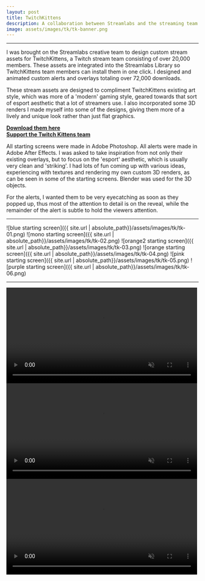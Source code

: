 ```yaml
---
layout: post
title: TwitchKittens
description: A collaboration between Streamlabs and the streaming team TwitchKittens
image: assets/images/tk/tk-banner.png
---
```

___

I was brought on the Streamlabs creative team to design custom stream assets for TwitchKittens, a Twitch stream team consisting of over 20,000 members. These assets are integrated into the Streamlabs Library so TwitchKittens team members can install them in one click. I designed and animated custom alerts and overlays totaling over 72,000 downloads.

These stream assets are designed to compliment TwitchKittens existing art style, which was more of a 'modern' gaming style, geared towards that sort of esport aesthetic that a lot of streamers use. I also incorporated  some 3D renders I made myself into some of the designs, giving them more of a lively and unique look rather than just flat graphics.

**[Download them here](https://streamlabs.com/twitchkittens/overlays)** 
<br>**[Support the Twitch Kittens team](https://www.twitch.tv/team/twitchkittens)**

All starting screens were made in Adobe Photoshop. All alerts were made in Adobe After Effects. I was asked to take inspiration from not only their existing overlays, but to focus on the 'esport' aesthetic, which is usually very clean and 'striking'. I had lots of fun coming up with various ideas, experiencing with textures and rendering my own custom 3D renders, as can be seen in some of the starting screens. Blender was used for the 3D objects.

For the alerts, I wanted them to be very eyecatching as soon as they popped up, thus most of the attention to detail is on the reveal, while the remainder of the alert is subtle to hold the viewers attention.

___

![blue starting screen]({{ site.url | absolute_path}}/assets/images/tk/tk-01.png)
![mono starting screen]({{ site.url | absolute_path}}/assets/images/tk/tk-02.png)
![orange2 starting screen]({{ site.url | absolute_path}}/assets/images/tk/tk-03.png)
![orange starting screen]({{ site.url | absolute_path}}/assets/images/tk/tk-04.png)
![pink starting screen]({{ site.url | absolute_path}}/assets/images/tk/tk-05.png)
![purple starting screen]({{ site.url | absolute_path}}/assets/images/tk/tk-06.png)

***

<video id="vid" width="500" autoplay muted loop>
  <source src="/assets/images/tk/tk-01-alert.webm" type="video/webm">
  <source src="/assets/images/tk/tk-01-alert.ogg" type="video/ogg">
Your browser does not support the video tag.
</video>
<video id="vid" width="500" autoplay muted loop>
  <source src="/assets/images/tk/tk-02-alert.webm" type="video/webm">
  <source src="/assets/images/tk/tk-02-alert.ogg" type="video/ogg">
Your browser does not support the video tag.
</video>
<video id="vid" width="500" autoplay muted loop>
  <source src="/assets/images/tk/tk-03-alert.webm" type="video/webm">
  <source src="/assets/images/tk/tk-03-alert.ogg" type="video/ogg">
Your browser does not support the video tag.
</video>